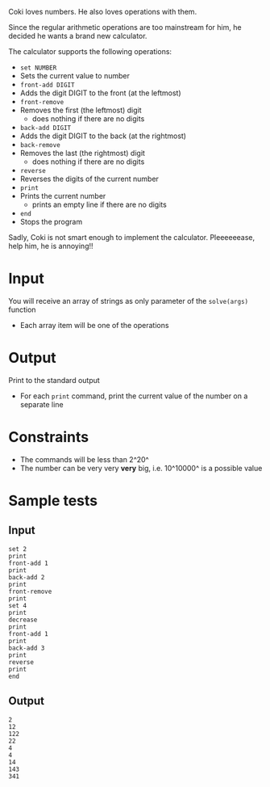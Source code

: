 Coki loves numbers. He also loves operations with them.

Since the regular arithmetic operations are too mainstream for him, he
decided he wants a brand new calculator.

The calculator supports the following operations:

-   `set NUMBER`
-   Sets the current value to number
-   `front-add DIGIT`
-   Adds the digit DIGIT to the front (at the leftmost)
-   `front-remove`
-   Removes the first (the leftmost) digit
    -   does nothing if there are no digits
-   `back-add DIGIT`
-   Adds the digit DIGIT to the back (at the rightmost)
-   `back-remove`
-   Removes the last (the rightmost) digit
    -   does nothing if there are no digits
-   `reverse`
-   Reverses the digits of the current number
-   `print`
-   Prints the current number
    -   prints an empty line if there are no digits
-   `end`
-   Stops the program

Sadly, Coki is not smart enough to implement the calculator.
Pleeeeeease, help him, he is annoying!!

# Input

You will receive an array of strings as only parameter of the
`solve(args)` function

-   Each array item will be one of the operations

# Output

Print to the standard output

-   For each `print` command, print the current value of the number on a
    separate line

# Constraints

-   The commands will be less than 2^20^
-   The number can be very very **very** big, i.e. 10^10000^ is a
    possible value

# Sample tests

## Input 
```
set 2
print
front-add 1 
print 
back-add 2 
print 
front-remove 
print 
set 4 
print 
decrease 
print 
front-add 1 
print 
back-add 3 
print 
reverse 
print 
end

```

## Output
```
2
12
122
22
4
4
14
143
341
```
